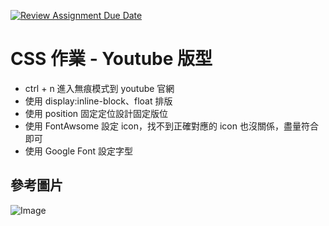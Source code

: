 [![Review Assignment Due Date](https://classroom.github.com/assets/deadline-readme-button-22041afd0340ce965d47ae6ef1cefeee28c7c493a6346c4f15d667ab976d596c.svg)](https://classroom.github.com/a/sh-Nfv-L)
# CSS 作業 - Youtube 版型

- ctrl + n 進入無痕模式到 youtube 官網
- 使用 display:inline-block、float 排版
- 使用 position 固定定位設計固定版位
- 使用 FontAwsome 設定 icon，找不到正確對應的 icon 也沒關係，盡量符合即可
- 使用 Google Font 設定字型

## 參考圖片

![Image](https://i.imgur.com/MF11hnl.png)
